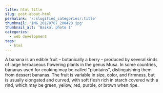 ```yaml
---
title: html title
slug: post-about-html
permalink: '/:slugified_categories/:title'
thumbnail: 'IMG_20170707_200428.jpg'
thumbnail_alt: 'Baikal photo 1'
categories:
  - web development
tags:
  - html
---
```


A banana is an edible fruit – botanically a berry – produced by several kinds
of large herbaceous flowering plants in the genus Musa.
In some countries, bananas used for cooking may be called "plantains",
distinguishing them from dessert bananas. The fruit is variable in size, color,
and firmness, but is usually elongated and curved, with soft flesh rich in
starch covered with a rind, which may be green, yellow, red, purple, or brown
when ripe.
